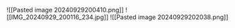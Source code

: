 ![[Pasted image 20240929200410.png]]
![[IMG_20240929_200116_234.jpg]]
![[Pasted image 20240929202038.png]]